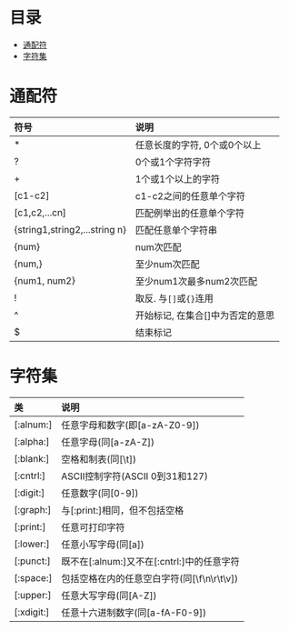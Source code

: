 # 目录
- [通配符](#通配符)
- [字符集](#字符集)



<!-- = = = = = = = = = = = = = = = = = = = = = = = = = = = = = = = = = = = = = = = = = = = = = = = = = = = = = = = = = = = = -->
<!-- = = = = = = = = = = = = = = = = = = = = = = = = = = = = = = = = = = = = = = = = = = = = = = = = = = = = = = = = = = = = -->



# 通配符

符号    | 说明
:--     | :--
*                             | 任意长度的字符, 0个或0个以上
?                             | 0个或1个字符字符
+                             | 1个或1个以上的字符
[c1-c2]                       | c1-c2之间的任意单个字符
[c1,c2,...cn]                 | 匹配例举出的任意单个字符
{string1,string2,...string n} | 匹配任意单个字符串
{num}                         | num次匹配
{num,}                        | 至少num次匹配
{num1, num2}                  | 至少num1次最多num2次匹配
!                             | 取反. 与`[]`或`{}`连用
^                             | 开始标记, 在集合[]中为否定的意思
$                             | 结束标记



<!-- = = = = = = = = = = = = = = = = = = = = = = = = = = = = = = = = = = = = = = = = = = = = = = = = = = = = = = = = = = = = -->
<!-- = = = = = = = = = = = = = = = = = = = = = = = = = = = = = = = = = = = = = = = = = = = = = = = = = = = = = = = = = = = = -->



# 字符集

类         | 说明
:--        | :--
[:alnum:]  | 任意字母和数字(即[a-zA-Z0-9])
[:alpha:]  | 任意字母(同[a-zA-Z])
[:blank:]  | 空格和制表(同[\\t])
[:cntrl:]  | ASCII控制字符(ASCII 0到31和127)
[:digit:]  | 任意数字(同[0-9])
[:graph:]  | 与[:print:]相同，但不包括空格
[:print:]  | 任意可打印字符
[:lower:]  | 任意小写字母(同[a])
[:punct:]  | 既不在[:alnum:]又不在[:cntrl:]中的任意字符
[:space:]  | 包括空格在内的任意空白字符(同[\\f\\n\\r\\t\\v])
[:upper:]  | 任意大写字母(同[A-Z])
[:xdigit:] | 任意十六进制数字(同[a-fA-F0-9])

